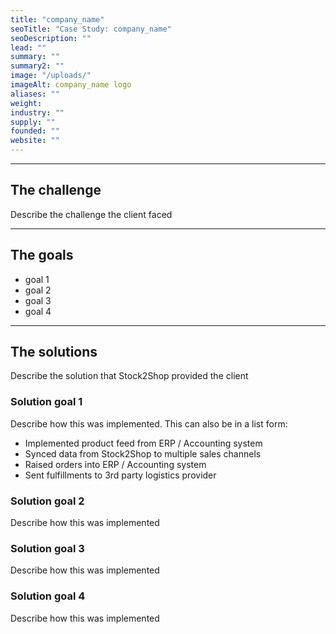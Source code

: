 ```yaml
---
title: "company_name"
seoTitle: "Case Study: company_name"
seoDescription: ""
lead: ""
summary: ""
summary2: ""
image: "/uploads/"
imageAlt: company_name logo
aliases: ""
weight: 
industry: ""
supply: ""
founded: ""
website: ""
---
```


---
## The challenge
Describe the challenge the client faced

---
## The goals
- goal 1
- goal 2
- goal 3
- goal 4

---
## The solutions
Describe the solution that Stock2Shop provided the client

### Solution goal 1
Describe how this was implemented. This can also be in a list form:

- Implemented product feed from ERP / Accounting system
- Synced data from Stock2Shop to multiple sales channels
- Raised orders into ERP / Accounting system
- Sent fulfillments to 3rd party logistics provider

### Solution goal 2
Describe how this was implemented

### Solution goal 3
Describe how this was implemented

### Solution goal 4
Describe how this was implemented
